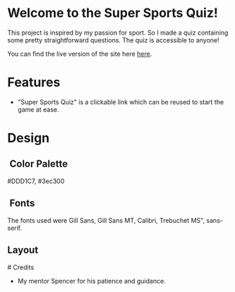 # Welcome to the Super Sports Quiz!

This project is inspired by my passion for sport. So I made a quiz containing some pretty straightforward questions. The quiz is accessible to anyone!

You can find the live version of the site here [here](https://drennan98.github.io/Super-Sports-Quiz).

# Features 

- "Super Sports Quiz" is a clickable link which can be reused to start the game at ease. 

# Design

##  Color Palette

#DDD1C7, #3ec300

##  Fonts 

The fonts used were Gill Sans, Gill Sans MT, Calibri, Trebuchet MS", sans-serif.

## Layout 

# Credits 

 - My mentor Spencer for his patience and guidance. 

